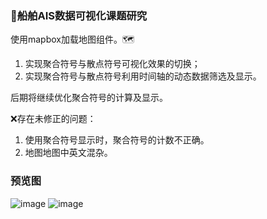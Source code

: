 ### 🚢船舶AIS数据可视化课题研究


使用mapbox加载地图组件。🗺

1. 实现聚合符号与散点符号可视化效果的切换；
2. 实现聚合符号与散点符号利用时间轴的动态数据筛选及显示。

后期将继续优化聚合符号的计算及显示。

❌存在未修正的问题：
1. 使用聚合符号显示时，聚合符号的计数不正确。
2. 地图地图中英文混杂。

### 预览图
![image](https://user-images.githubusercontent.com/64085199/168967980-f2781e30-09dd-4c43-bf48-24c34551d38e.png)
![image](https://user-images.githubusercontent.com/64085199/168968054-8edf9261-c8da-4f88-b33c-aba24ccae96e.png)
